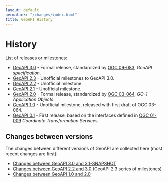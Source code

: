 ```yaml
---
layout: default
permalink: "/changes/index.html"
title: GeoAPI History
---
```

<h1>History</h1>

<p>List of releases or milestones:</p>

<ul>
  <li><a href="{{ '/3.0/index.html' | relative_url }}">GeoAPI 3.0</a> - Formal release, standardized by <a class="externalLink" href="https://www.opengeospatial.org/standards/geoapi">OGC 09-083</a>, <i>GeoAPI specification</i>.</li>
  <li><a href="{{ '/changes/2.3/index.html' | relative_url }}">GeoAPI 2.3</a> - Unofficial milestones to GeoAPI 3.0.</li>
  <li><a href="{{ '/changes/2.2/index.html' | relative_url }}">GeoAPI 2.2</a> - Unofficial milestone.</li>
  <li><a href="{{ '/changes/2.1/index.html' | relative_url }}">GeoAPI 2.1</a> - Unofficial milestone.</li>
  <li><a href="{{ '/changes/2.0/index.html' | relative_url }}">GeoAPI 2.0</a> - Formal release, standardized by <a class="externalLink" href="https://www.opengeospatial.org/standards/go">OGC 03-064</a>, <i>GO-1 Application Objects</i>.</li>
  <li><a href="{{ '/changes/1.0/index.html' | relative_url }}">GeoAPI 1.0</a> - Unofficial milestone, released with first draft of OGC 03-064.</li>
  <li><a href="{{ '/changes/0.1/index.html' | relative_url }}">GeoAPI 0.1</a> - First release, based on the interfaces defined in <a class="externalLink" href="https://www.opengeospatial.org/standards/ct">OGC 01-009</a> <i>Coordinate Transformation Services</i>.</li>
</ul>

<h2>Changes between versions</h2>

<p>The changes between different versions of GeoAPI are collected here (most recent changes are first):</p>

<ul>
  <li><a href="{{ '/changes/snapshot/change-summary.html' | relative_url }}">Changes between GeoAPI 3.0 and 3.1-SNAPSHOT</a></li>
  <li><a href="{{ '/changes/2.3/index.html' | relative_url }}">Changes between GeoAPI 2.2 and 3.0</a> (GeoAPI 2.3 series of milestones)</li>
  <li><a href="{{ '/changes/2.0/index.html' | relative_url }}">Changes between GeoAPI 1.0 and 2.0</a></li>
</ul>
